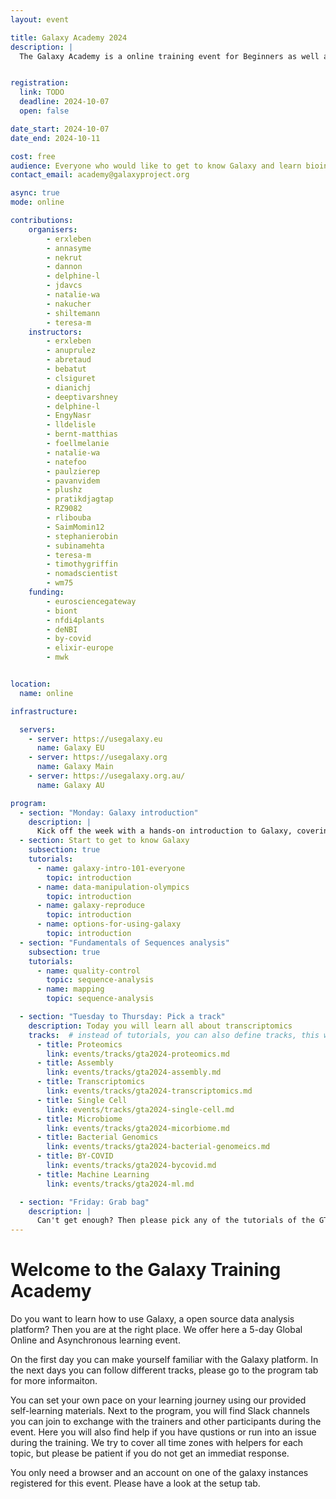 ```yaml
---
layout: event

title: Galaxy Academy 2024
description: |
  The Galaxy Academy is a online training event for Beginners as well as learners who would like to improve their Galaxy data analysis skills. Over the course of one week, we will have a different topic and focus every day.


registration:
  link: TODO
  deadline: 2024-10-07
  open: false

date_start: 2024-10-07
date_end: 2024-10-11

cost: free
audience: Everyone who would like to get to know Galaxy and learn bioinformatics data analysis, whether you want to master a specific analysis or learn a new skill.
contact_email: academy@galaxyproject.org

async: true
mode: online

contributions:
    organisers:
        - erxleben
        - annasyme
        - nekrut
        - dannon
        - delphine-l
        - jdavcs
        - natalie-wa
        - nakucher
        - shiltemann
        - teresa-m
    instructors:
        - erxleben
        - anuprulez
        - abretaud
        - bebatut
        - clsiguret
        - dianichj
        - deeptivarshney
        - delphine-l
        - EngyNasr
        - lldelisle
        - bernt-matthias
        - foellmelanie
        - natalie-wa
        - natefoo
        - paulzierep
        - pavanvidem
        - plushz
        - pratikdjagtap
        - RZ9082
        - rlibouba
        - SaimMomin12
        - stephanierobin
        - subinamehta
        - teresa-m
        - timothygriffin
        - nomadscientist
        - wm75
    funding:
        - eurosciencegateway
        - biont
        - nfdi4plants
        - deNBI
        - by-covid
        - elixir-europe
        - mwk


location:
  name: online

infrastructure:

  servers:
    - server: https://usegalaxy.eu
      name: Galaxy EU
    - server: https://usegalaxy.org
      name: Galaxy Main
    - server: https://usegalaxy.org.au/
      name: Galaxy AU

program:
  - section: "Monday: Galaxy introduction"
    description: |
      Kick off the week with a hands-on introduction to Galaxy, covering everything from basic navigation and data manipulation to reproducing published analyses, quality control, and mapping sequences to a reference genome. Whether you're new to Galaxy or looking to strengthen your skills, today's sessions will equip you with the foundational knowledge needed for more advanced topics.
  - section: Start to get to know Galaxy
    subsection: true
    tutorials:
      - name: galaxy-intro-101-everyone
        topic: introduction
      - name: data-manipulation-olympics
        topic: introduction
      - name: galaxy-reproduce
        topic: introduction
      - name: options-for-using-galaxy
        topic: introduction
  - section: "Fundamentals of Sequences analysis"
    subsection: true
    tutorials:
      - name: quality-control
        topic: sequence-analysis
      - name: mapping
        topic: sequence-analysis

  - section: "Tuesday to Thursday: Pick a track"
    description: Today you will learn all about transcriptomics
    tracks:  # instead of tutorials, you can also define tracks, this will create a button per tracks that will lead to a different page
      - title: Proteomics
        link: events/tracks/gta2024-proteomics.md
      - title: Assembly
        link: events/tracks/gta2024-assembly.md
      - title: Transcriptomics
        link: events/tracks/gta2024-transcriptomics.md
      - title: Single Cell
        link: events/tracks/gta2024-single-cell.md
      - title: Microbiome
        link: events/tracks/gta2024-micorbiome.md
      - title: Bacterial Genomics
        link: events/tracks/gta2024-bacterial-genomeics.md
      - title: BY-COVID
        link: events/tracks/gta2024-bycovid.md
      - title: Machine Learning
        link: events/tracks/gta2024-ml.md

  - section: "Friday: Grab bag"
    description: |
      Can't get enough? Then please pick any of the tutorials of the GTN. Please be aware that only trainings that are part of the introduction day or a learning track have been tested on all instances for the event. The trainers present on Slack will do their best to help you if you have a problem and answer questions, but they may not be expert in the topic you selected.
---
```

# Welcome to the Galaxy Training Academy
Do you want to learn how to use Galaxy, a open source data analysis platform? Then you are at the right place. We offer here a 5-day Global Online and Asynchronous learning event.

On the first day you can make yourself familiar with the Galaxy platform. In the next days you can follow different tracks, please go to the program tab for more informaiton.

You can set your own pace on your learning journey using our provided self-learning materials. Next to the program, you will find Slack channels you can join to exchange with the trainers and other participants during the event. Here you will also find help if you have qustions or run into an issue during the training. We try to cover all time zones with helpers for each topic, but please be patient if you do not get an immediat response.

You only need a browser and an account on one of the galaxy instances registered for this event. Please have a look at the setup tab.
